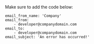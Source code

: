 Make sure to add the code below:

    email_from_name: 'Company'
    email_from:
        - developer@companydomain.com
    email_to:
        - developer@companydomain.com
    email_subject: 'An error has occurred!'